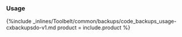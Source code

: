 


### Usage

{%include _inlines/Toolbelt/common/backups/code_backups_usage-cxbackupsdo-v1.md  product = include.product %}




